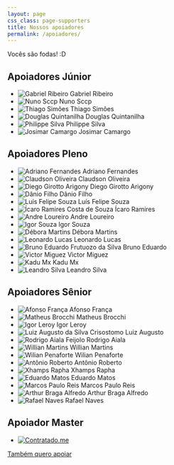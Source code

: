 ```yaml
---
layout: page
css_class: page-supporters
title: Nossos apoiadores
permalink: /apoiadores/
---
```


<p>
	Vocês são fodas! :D
</p>

<h2>Apoiadores Júnior</h2>
<ul class="supporters">
	<li>
		<img src="https://graph.facebook.com/961994403889342/picture?type=large" alt="Gabriel Ribeiro" /> Gabriel Ribeiro
	</li>
	<li>
		<img src="{{ "public/assets/img/default-avatar.png" | prepend: site.baseurl }}" alt="Nuno Sccp" /> Nuno Sccp
	</li>
	<li>
		<img src="https://pbs.twimg.com/profile_images/639480209880805376/zUCGcCfg.jpg" alt="Thiago Simões" /> Thiago Simões
	</li>
	<li>
		<img src="https://graph.facebook.com/1055664327826928/picture?type=large" alt="Douglas Quintanilha" /> Douglas Quintanilha
	</li>
	<li>
		<img src="http://gravatar.com/avatar/2028797a46be0f82620b8e8894d87231" alt="Philippe Silva" /> Philippe Silva
	</li>
	<li>
		<img src="https://graph.facebook.com/1224113854272128/picture?type=large" alt="Josimar Camargo" /> Josimar Camargo
	</li>
</ul>

<h2>Apoiadores Pleno</h2>
<ul class="supporters">
	<li>
		<img src="https://graph.facebook.com/10205591383000734/picture?type=large" alt="Adriano Fernandes" /> Adriano Fernandes
	</li>
	<li>
		<img src="https://graph.facebook.com/1065211690177337/picture?type=large" alt="Claudson Oliveira" /> Claudson Oliveira
	</li>
	<li>
		<img src="https://graph.facebook.com/1149731838411491/picture?type=large" alt="Diego Girotto Arigony" /> Diego Girotto Arigony
	</li>
	<li>
		<img src="{{ "public/assets/img/default-avatar.png" | prepend: site.baseurl }}" alt="Dânio Filho" /> Dânio Filho
	</li>
	<li>
		<img src="https://graph.facebook.com/974416929295015/picture?type=large" alt="Luís Felipe Souza" /> Luís Felipe Souza
	</li>
	<li>
		<img src="https://pbs.twimg.com/profile_images/664820928593940480/b4_0Tj_d.jpg" alt="Ícaro Ramires Costa de Souza" /> Ícaro Ramires
	</li>
	<li>
		<img src="https://pbs.twimg.com/profile_images/685807674106232833/7ccgvEak.jpg" alt="Andre Loureiro" /> Andre Loureiro
	</li>
	<li>
		<img src="https://pbs.twimg.com/profile_images/637599545187299328/rajdst3i.jpg" alt="Igor Souza" /> Igor Souza
	</li>
	<li>
		<img src="https://graph.facebook.com/953621434721859/picture?type=large" alt="Débora Martins" /> Débora Martins
	</li>
	<li>
		<img src="http://s.gravatar.com/avatar/81fe1d0c5ee0e92a7ee56669dd5dfb55?s=200" alt="Leonardo Lucas" /> Leonardo Lucas
	</li>
	<li>
		<img src="https://pbs.twimg.com/profile_images/526915328081940480/UXSIzJ_R_400x400.jpeg" alt="Bruno Eduardo Frutuozo da Silva" /> Bruno Eduardo
	</li>
	<li>
		<img src="{{ "public/assets/img/default-avatar.png" | prepend: site.baseurl }}" alt="Victor Miguez" /> Victor Miguez
	</li>
	<li>
		<img src="https://graph.facebook.com/10208547500147793/picture?type=large" alt="Kadu Mx" /> Kadu Mx
	</li>
	<li>
		<img src="{{ "public/assets/img/profile/lrsilva.jpg" | prepend: site.baseurl }}" alt="Leandro Silva" /> Leandro Silva
	</li>
</ul>

<h2>Apoiadores Sênior</h2>
<ul class="supporters">
	<li>
		<img src="https://graph.facebook.com/10153717178774543/picture?type=large" alt="Afonso França" /> Afonso França
	</li>
	<li>
		<img src="{{ "public/assets/img/profile/matheus.jpg" | prepend: site.baseurl }}" alt="Matheus Brocchi" /> Matheus Brocchi
	</li>
	<li>
		<img src="https://graph.facebook.com/10205450101800853/picture?type=large" alt="Igor Leroy" /> Igor Leroy
	</li>
	<li>
		<img src="{{ "public/assets/img/default-avatar.png" | prepend: site.baseurl }}" alt="Luiz Augusto da Silva Crisostomo" /> Luiz Augusto
	</li>
	<li>
		<img src="https://pbs.twimg.com/profile_images/3113193888/889a09b63818ff4a3dfaf6f214497664.jpeg" alt="Rodrigo Aiala Feijolo" /> Rodrigo Aiala
	</li>
	<li>
		<img src="https://graph.facebook.com/1193057050722279/picture?type=large" alt="Willian Martins" /> Willian Martins
	</li>
	<li>
		<img src="https://graph.facebook.com/220434341625387/picture?type=large" alt="Wilian Penaforte" /> Wilian Penaforte
	</li>
	<li>
		<img src="https://graph.facebook.com/100000266865431/picture?type=large" alt="Antônio Roberto" /> Antônio Roberto
	</li>
	<li>
		<img src="https://graph.facebook.com/10153396239376448/picture?type=large" alt="Xhamps Rapha" /> Xhamps Rapha
	</li>
	<li>
		<img src="{{ "public/assets/img/default-avatar.png" | prepend: site.baseurl }}" alt="Eduardo Matos" /> Eduardo Matos
	</li>
	<li>
		<img src="https://graph.facebook.com/1090815367605264/picture?type=large" alt="Marcos Paulo Reis" /> Marcos Paulo Reis
	</li>
	<li>
		<img src="https://graph.facebook.com/1010522915673934/picture?type=large" alt="Arthur Braga Alfredo" /> Arthur Braga Alfredo
	</li>
	<li>
		<img src="https://pbs.twimg.com/profile_images/687973233652568064/8Omxehqq.jpg" alt="Rafael Naves" /> Rafael Naves
	</li>
</ul>

<h2>Apoiador Master</h2>
<ul class="supporters">
	<li>
		<a href="http://devs.contratado.me/" class="master-link">
			<img src="{{ "public/assets/img/master/contratado.jpg" | prepend: site.baseurl }}" alt="Contratado.me" class="contratado" />
		</a>
	</li>
</ul>

<a href="https://apoia.se/devnaestrada" class="btn" target="_blank">
	Também quero apoiar
</a>
